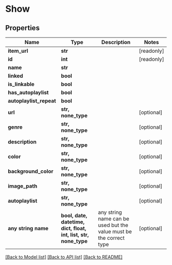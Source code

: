 # Show


## Properties
Name | Type | Description | Notes
------------ | ------------- | ------------- | -------------
**item_url** | **str** |  | [readonly] 
**id** | **int** |  | [readonly] 
**name** | **str** |  | 
**linked** | **bool** |  | 
**is_linkable** | **bool** |  | 
**has_autoplaylist** | **bool** |  | 
**autoplaylist_repeat** | **bool** |  | 
**url** | **str, none_type** |  | [optional] 
**genre** | **str, none_type** |  | [optional] 
**description** | **str, none_type** |  | [optional] 
**color** | **str, none_type** |  | [optional] 
**background_color** | **str, none_type** |  | [optional] 
**image_path** | **str, none_type** |  | [optional] 
**autoplaylist** | **str, none_type** |  | [optional] 
**any string name** | **bool, date, datetime, dict, float, int, list, str, none_type** | any string name can be used but the value must be the correct type | [optional]

[[Back to Model list]](../README.md#documentation-for-models) [[Back to API list]](../README.md#documentation-for-api-endpoints) [[Back to README]](../README.md)


